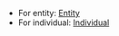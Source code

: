 
- For entity: [Entity](Entity-Fiduciary-Contributor-License-Agreement.md)
- For individual: [Individual](Fiduciary-Contributor-License-Agreement.md)



